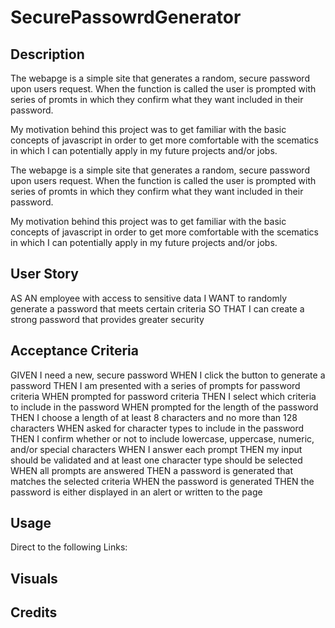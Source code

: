 # SecurePassowrdGenerator

## Description

The webapge is a simple site  that generates a random, secure password upon users request. When the function is called 
the user is prompted with series of promts in which they confirm what they want included in their password.

My motivation behind this project was to get familiar with the basic concepts of javascript in order to get more
comfortable with the scematics in which I can potentially apply in my future projects and/or jobs.

The webapge is a simple site that generates a random, secure password upon users request. When the function is called the user is prompted with series of promts in which they confirm what they want included in their password.

My motivation behind this project was to get familiar with the basic concepts of javascript in order to get more comfortable with the scematics in which I can potentially apply in my future projects and/or jobs.

## User Story

AS AN employee with access to sensitive data
I WANT to randomly generate a password that meets certain criteria
SO THAT I can create a strong password that provides greater security

## Acceptance Criteria

GIVEN I need a new, secure password
WHEN I click the button to generate a password
THEN I am presented with a series of prompts for password criteria
WHEN prompted for password criteria
THEN I select which criteria to include in the password
WHEN prompted for the length of the password
THEN I choose a length of at least 8 characters and no more than 128 characters
WHEN asked for character types to include in the password
THEN I confirm whether or not to include lowercase, uppercase, numeric, and/or special characters
WHEN I answer each prompt
THEN my input should be validated and at least one character type should be selected
WHEN all prompts are answered
THEN a password is generated that matches the selected criteria
WHEN the password is generated
THEN the password is either displayed in an alert or written to the page

## Usage
Direct to the following Links: 




## Visuals




## Credits

